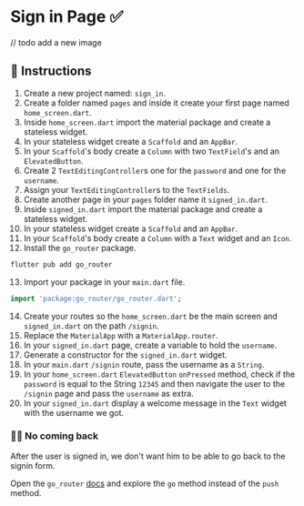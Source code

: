 # Sign in Page ✅

// todo add a new image

## 🍋 Instructions

1. Create a new project named: `sign_in`.
2. Create a folder named `pages` and inside it create your first page named `home_screen.dart`.
3. Inside `home_screen.dart` import the material package and create a stateless widget.
4. In your stateless widget create a `Scaffold` and an `AppBar`.
5. In your `Scaffold`'s body create a `Column` with two `TextField`'s and an `ElevatedButton`.
6. Create 2 `TextEditingController`s one for the `password` and one for the `username`.
7. Assign your `TextEditingController`s to the `TextFields`.
8. Create another page in your `pages` folder name it `signed_in.dart`.
9. Inside `signed_in.dart` import the material package and create a stateless widget.
10. In your stateless widget create a `Scaffold` and an `AppBar`.
11. In your `Scaffold`'s body create a `Column` with a `Text` widget and an `Icon`.
12. Install the `go_router` package.

```dart
flutter pub add go_router
```

13. Import your package in your `main.dart` file.

```dart
import 'package:go_router/go_router.dart';
```

14. Create your routes so the `home_screen.dart` be the main screen and `signed_in.dart` on the path `/signin`.
15. Replace the `MaterialApp` with a `MaterialApp.router`.
16. In your `signed_in.dart` page, create a variable to hold the `username`.
17. Generate a constructor for the `signed_in.dart` widget.
18. In your `main.dart` `/signin` route, pass the username as a `String`.
19. In your `home_screen.dart` `ElevatedButton` `onPressed` method, check if the `password` is equal to the String `12345` and then navigate the user to the `/signin` page and pass the `username` as extra.
20. In your `signed_in.dart` display a welcome message in the `Text` widget with the username we got.

### 🤼‍♂️ No coming back

After the user is signed in, we don't want him to be able to go back to the signin form.

Open the `go_router` [docs](https://gorouter.dev/navigation) and explore the `go` method instead of the `push` method.
